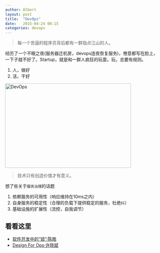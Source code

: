 ```yaml
---
author: Albert
layout: post
title:  "DevOps"
date:   2015-04-24 00:15
categories: devops
---
```


> 每一个苦逼的程序员背后都有一群指点江山的人。

经历了一个不眠之夜(服务器迁机房，devops连夜恢复服务)，倦意都写在脸上，一下子就不好了。Startup，就是和一群人疯狂的玩耍。玩，总要有规则。

1. 人，做好
2. 活，干好

<img alt="DevOps" src="http://7xidkg.com1.z0.glb.clouddn.com/devops.png" width="406" height="273"/>

> 技术只有创造价值才有意义。

想了些关于`服务治理`的话题

1. 依赖服务的可用性（响应维持在10ms之内）
2. 自身服务的稳定性（合理的负载下提供稳定的服务，杜绝`抖`）
3. 基础设施的扩展性（流控，自我调节）

看看这里
--------

* [软件开发中的“锁”·陈皓](http://coolshell.cn/articles/11656.html)
* [Design For Ops·许晓斌](http://boolan.com/lecture/1000001090) 

